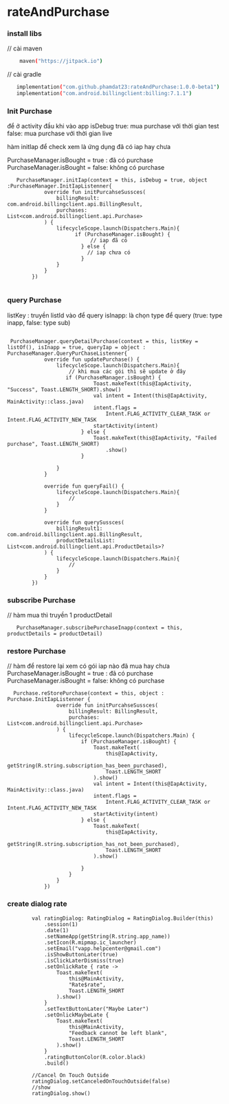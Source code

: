 # rateAndPurchase

### install libs 

// cài maven 
``` sh
    maven("https://jitpack.io")
```
// cài gradle
 ```sh
    implementation("com.github.phamdat23:rateAndPurchase:1.0.0-beta1")
    implementation("com.android.billingclient:billing:7.1.1")
 ```

### Init Purchase

để ở activity đầu khi vào app
isDebug
true: mua purchase với thời gian test
false: mua purchase với thời gian live

hàm initIap   để check xem là ứng dụng  đã có iap hay chưa

PurchaseManager.isBought = true : đã có purchase
PurchaseManager.isBought = false: không có purchase

``` shell
   PurchaseManager.initIap(context = this, isDebug = true, object :PurchaseManager.InitIapListenner{
            override fun initPurcahseSussces(
                billingResult: com.android.billingclient.api.BillingResult,
                purchases: List<com.android.billingclient.api.Purchase>
            ) {
                lifecycleScope.launch(Dispatchers.Main){
                      if (PurchaseManager.isBought) {
                           // iap đã có 
                        } else {
                          // iap chưa có
                        }
                }
            }
        })
       
```

### query Purchase
listKey : truyền listId vào để query
isInapp: là chọn type  để query (true: type inapp, false: type sub)

``` shell

 PurchaseManager.queryDetailPurchase(context = this, listKey = listOf(), isInapp = true, queryIap = object : PurchaseManager.QueryPurChaseListenner{
            override fun updatePurchase() {
                lifecycleScope.launch(Dispatchers.Main){
                    // khi mua các gói thì sẽ update ở đây
                   if (PurchaseManager.isBought) {
                            Toast.makeText(this@IapActivity, "Success", Toast.LENGTH_SHORT).show()
                            val intent = Intent(this@IapActivity, MainActivity::class.java)
                            intent.flags =
                                Intent.FLAG_ACTIVITY_CLEAR_TASK or Intent.FLAG_ACTIVITY_NEW_TASK
                            startActivity(intent)
                        } else {
                            Toast.makeText(this@IapActivity, "Failed purchase", Toast.LENGTH_SHORT)
                                .show()
                        }
                    
                }
            }

            override fun queryFail() {
                lifecycleScope.launch(Dispatchers.Main){
                    // 
                }
            }

            override fun querySussces(
                billingResult1: com.android.billingclient.api.BillingResult,
                productDetailsList: List<com.android.billingclient.api.ProductDetails>?
            ) {
                lifecycleScope.launch(Dispatchers.Main){
                    //
                }
            }
        })

```

### subscribe Purchase
// hàm mua thì truyền 1 productDetail 
``` shell
   PurchaseManager.subscribePurchaseInapp(context = this, productDetails = productDetail)
```


### restore Purchase
// hàm  để restore lại xem có gói iap nào đã mua hay chưa
PurchaseManager.isBought = true : đã có purchase
PurchaseManager.isBought = false: không có purchase
``` shell
  Purchase.reStorePurchase(context = this, object : Purchase.InitIapListenner {
                override fun initPurcahseSussces(
                    billingResult: BillingResult,
                    purchases: List<com.android.billingclient.api.Purchase>
                ) {
                    lifecycleScope.launch(Dispatchers.Main) {
                        if (PurchaseManager.isBought) {
                            Toast.makeText(
                                this@IapActivity,
                                getString(R.string.subscription_has_been_purchased),
                                Toast.LENGTH_SHORT
                            ).show()
                            val intent = Intent(this@IapActivity, MainActivity::class.java)
                            intent.flags =
                                Intent.FLAG_ACTIVITY_CLEAR_TASK or Intent.FLAG_ACTIVITY_NEW_TASK
                            startActivity(intent)
                        } else {
                            Toast.makeText(
                                this@IapActivity,
                                getString(R.string.subscription_has_not_been_purchased),
                                Toast.LENGTH_SHORT
                            ).show()

                        }
                    }
                }
            })
```

### create dialog rate

```shell
        val ratingDialog: RatingDialog = RatingDialog.Builder(this)
            .session(1)
            .date(1)
            .setNameApp(getString(R.string.app_name))
            .setIcon(R.mipmap.ic_launcher)
            .setEmail("vapp.helpcenter@gmail.com")
            .isShowButtonLater(true)
            .isClickLaterDismiss(true)
            .setOnlickRate { rate ->
                Toast.makeText(
                    this@MainActivity,
                    "Rate$rate",
                    Toast.LENGTH_SHORT
                ).show()
            }
            .setTextButtonLater("Maybe Later")
            .setOnlickMaybeLate {
                Toast.makeText(
                    this@MainActivity,
                    "Feedback cannot be left blank",
                    Toast.LENGTH_SHORT
                ).show()
            }
            .ratingButtonColor(R.color.black)
            .build()

        //Cancel On Touch Outside
        ratingDialog.setCanceledOnTouchOutside(false)
        //show
        ratingDialog.show()

```
